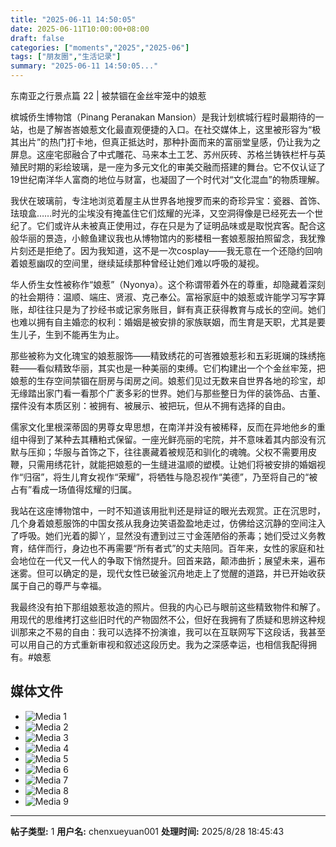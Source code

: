 ```yaml
---
title: "2025-06-11 14:50:05"
date: 2025-06-11T10:00:00+08:00
draft: false
categories: ["moments","2025","2025-06"]
tags: ["朋友圈","生活记录"]
summary: "2025-06-11 14:50:05..."
---
```


东南亚之行景点篇 22 | 被禁锢在金丝牢笼中的娘惹

槟城侨生博物馆（Pinang Peranakan Mansion）是我计划槟城行程时最期待的一站，也是了解峇峇娘惹文化最直观便捷的入口。在社交媒体上，这里被形容为“极其出片”的热门打卡地，但真正抵达时，那种扑面而来的富丽堂皇感，仍让我为之屏息。这座宅邸融合了中式雕花、马来本土工艺、苏州灰砖、苏格兰铸铁栏杆与英殖民时期的彩绘玻璃，是一座为多元文化的审美交融而搭建的舞台。它不仅认证了19世纪南洋华人富商的地位与财富，也凝固了一个时代对“文化混血”的物质理解。

我伏在玻璃前，专注地浏览着屋主从世界各地搜罗而来的奇珍异宝：瓷器、首饰、珐琅盒……时光的尘埃没有掩盖住它们炫耀的光泽，又空洞得像是已经死去一个世纪了。它们或许从未被真正使用过，存在只是为了证明品味或是取悦宾客。配合这般华丽的景造，小鲸鱼建议我也从博物馆内的影楼租一套娘惹服拍照留念，我犹豫片刻还是拒绝了。因为我知道，这不是一次cosplay——我无意在一个还隐约回响着娘惹幽叹的空间里，继续延续那种曾经让她们难以呼吸的凝视。

华人侨生女性被称作“娘惹”（Nyonya）。这个称谓带着外在的尊重，却隐藏着深刻的社会期待：温顺、端庄、贤淑、克己奉公。富裕家庭中的娘惹或许能学习写字算账，却往往只是为了抄经书或记家务账目，鲜有真正获得教育与成长的空间。她们也难以拥有自主婚恋的权利：婚姻是被安排的家族联姻，而生育是天职，尤其是要生儿子，生到不能再生为止。

那些被称为文化瑰宝的娘惹服饰——精致绣花的可峇雅娘惹衫和五彩斑斓的珠绣拖鞋——看似精致华丽，其实也是一种美丽的束缚。它们构建出一个个金丝牢笼，把娘惹的生存空间禁锢在厨房与闺房之间。娘惹们见过无数来自世界各地的珍宝，却无缘踏出家门看一看那个广袤多彩的世界。她们与那些整日为伴的装饰品、古董、摆件没有本质区别：被拥有、被展示、被把玩，但从不拥有选择的自由。

儒家文化里根深蒂固的男尊女卑思想，在南洋并没有被稀释，反而在异地他乡的重组中得到了某种去其糟粕式保留。一座光鲜亮丽的宅院，并不意味着其内部没有沉默与压抑；华服与首饰之下，往往裹藏着被规范和驯化的魂魄。父权不需要用皮鞭，只需用绣花针，就能把娘惹的一生缝进温顺的塑模。让她们将被安排的婚姻视作“归宿”，将生儿育女视作“荣耀”，将牺牲与隐忍视作“美德”，乃至将自己的“被占有”看成一场值得炫耀的归属。

我站在这座博物馆中，一时不知道该用批判还是辩证的眼光去观赏。正在沉思时，几个身着娘惹服饰的中国女孩从我身边笑语盈盈地走过，仿佛给这沉静的空间注入了呼吸。她们光着的脚丫，显然没有遭到过三寸金莲陋俗的荼毒；她们受过义务教育，结伴而行，身边也不再需要“所有者式”的丈夫陪同。百年来，女性的家庭和社会地位在一代又一代人的争取下悄然提升。回首来路，颠沛曲折；展望未来，遍布迷雾。但可以确定的是，现代女性已破釜沉舟地走上了觉醒的道路，并已开始收获属于自己的尊严与幸福。

我最终没有拍下那组娘惹妆造的照片。但我的内心已与眼前这些精致物件和解了。用现代的思维拷打这些旧时代的产物固然不公，但好在我拥有了质疑和思辨这种规训那来之不易的自由：我可以选择不扮演谁，我可以在互联网写下这段话，我甚至可以用自己的方式重新审视和叙述这段历史。我为之深感幸运，也相信我配得拥有。
​
​#娘惹

## 媒体文件

- ![Media 1](/Moments/photos/2025-06-11/202506111450050.jpg)
- ![Media 2](/Moments/photos/2025-06-11/202506111450051.jpg)
- ![Media 3](/Moments/photos/2025-06-11/202506111450052.jpg)
- ![Media 4](/Moments/photos/2025-06-11/202506111450053.jpg)
- ![Media 5](/Moments/photos/2025-06-11/202506111450054.jpg)
- ![Media 6](/Moments/photos/2025-06-11/202506111450055.jpg)
- ![Media 7](/Moments/photos/2025-06-11/202506111450056.jpg)
- ![Media 8](/Moments/photos/2025-06-11/202506111450057.jpg)
- ![Media 9](/Moments/photos/2025-06-11/202506111450058.jpg)

---

**帖子类型:** 1
**用户名:** chenxueyuan001
**处理时间:** 2025/8/28 18:45:43